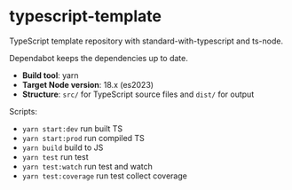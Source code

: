 # typescript-template

TypeScript template repository with standard-with-typescript and ts-node.

Dependabot keeps the dependencies up to date.

- **Build tool**: yarn
- **Target Node version**: 18.x (es2023)
- **Structure**: `src/` for TypeScript source files and `dist/` for output

Scripts:

- `yarn start:dev` run built TS
- `yarn start:prod` run compiled TS
- `yarn build` build to JS
- `yarn test` run test
- `yarn test:watch` run test and watch
- `yarn test:coverage` run test collect coverage
